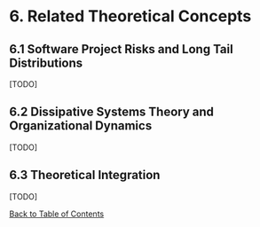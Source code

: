# 6. Related Theoretical Concepts

## 6.1 Software Project Risks and Long Tail Distributions

[TODO]

## 6.2 Dissipative Systems Theory and Organizational Dynamics

[TODO]

## 6.3 Theoretical Integration

[TODO]

[Back to Table of Contents](../README.md)
